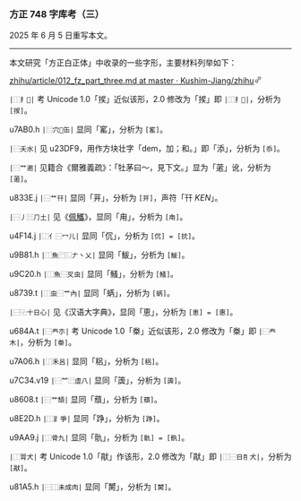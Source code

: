 ### 方正 748 字库考（三）

2025 年 6 月 5 日重写本文。

---

本文研究「方正白正体」中收录的一些字形，主要材料列举如下：

[
zhihu/article/012_fz_part_three.md at master · Kushim-Jiang/zhihu
​<svg width="14" height="14" viewBox="0 0 24 24" class="Zi Zi--InsertLink" fill="currentColor"><path fill-rule="evenodd" d="M5.327 18.883a3.005 3.005 0 0 1 0-4.25l2.608-2.607a.75.75 0 1 0-1.06-1.06l-2.608 2.607a4.505 4.505 0 0 0 6.37 6.37l2.608-2.607a.75.75 0 0 0-1.06-1.06l-2.608 2.607a3.005 3.005 0 0 1-4.25 0Zm5.428-11.799a.75.75 0 0 0 1.06 1.06L14.48 5.48a3.005 3.005 0 0 1 4.25 4.25l-2.665 2.665a.75.75 0 0 0 1.061 1.06l2.665-2.664a4.505 4.505 0 0 0-6.371-6.372l-2.665 2.665Zm5.323 2.117a.75.75 0 1 0-1.06-1.06l-7.072 7.07a.75.75 0 0 0 1.061 1.06l7.071-7.07Z" clip-rule="evenodd"></path></svg>
](https://​github.com/Kushim-Jiang/zhihu/blob/master/article/012_fz_part_three.md)

`|⿰扌𪰖|` 考 Unicode 1.0「捑」近似该形，2.0 修改为「捑」即 `|⿰扌𣅔|`，分析为 `[捑]`。

u7AB0.h `|⿳穴𱼀缶|` 显同「窰」，分析为 `[窰]`。

`|⿱夭水|` 见 u23DF9，用作方块壮字「dem，加；和。」即「添」，分析为 `[忝]`。

`|⿱艹遫|` 见籍合《爾雅義疏》：「牡茅曰～，見下文。」显为「藗」讹，分析为 `[藗]`。

u833E.j `|⿱艹幵|` 显同「茾」，分析为 `[茾]`，声符「幵 _KEN_」。

`|⿱丿⿵⺆土|` 见《[佩觿](https://dict.variants.moe.edu.tw/dictView.jsp?ID=63975)》，显同「甪」，分析为 `[甪]`。

u4F14.j `|⿰亻⿱冖儿|` 显同「伔」，分析为 `[伔] = [抌]`。

u9B81.h `|⿰魚⿸⿺𠂇丶乂|` 显同「鮁」，分析为 `[鮁]`。

u9C20.h `|⿰魚⿱㕚虫|` 显同「鰠」，分析为 `[鰠]`。

u8739.t `|⿰虫⿱艹內|` 显同「蜹」，分析为 `[蜹]`。

`|⿱⿻十日心|` 见《汉语大字典》，显同「恵」，分析为 `[恵] = [惠]`。

u684A.t `|⿱龹朩|` 考 Unicode 1.0「桊」近似该形，2.0 修改为「桊」即 `|⿱龹木|`，分析为 `[桊]`。

u7A06.h `|⿰禾呂|` 显同「稆」，分析为 `[稆]`。

u7C34.v19 `|⿱𥫗⿸虛八|` 显同「簴」，分析为 `[簴]`。

u8608.t `|⿱艹頹|` 显同「蘈」，分析为 `[蘈]`。

u8E2D.h `|⿰𧾷爭|` 显同「踭」，分析为 `[踭]`。

u9AA9.j `|⿰骨九|` 显同「骩」，分析为 `[骩] = [骫]`。

`|⿰冐犬|` 考 Unicode 1.0「猒」作该形，2.0 修改为「猒」即 `|⿰⿱日⺝犬|`，分析为 `[猒]`。

u81A5.h `|⿱⿰未成肉|` 显同「膥」，分析为 `[膥]`。
